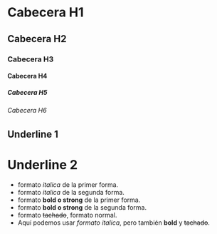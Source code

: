# Cabecera H1

## Cabecera H2

### Cabecera H3

#### Cabecera H4

##### Cabecera H5

###### Cabecera H6

## Underline 1

# Underline 2

- formato _italica_ de la primer forma.
- formato _italica_ de la segunda forma.
- formato **bold o strong** de la primer forma.
- formato **bold o strong** de la segunda forma.
- formato ~~tachado~~, formato normal.
- Aquí podemos usar _formato italica_, pero también **bold**
  y ~~tachado~~.

